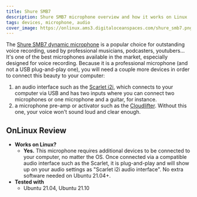 ```yaml
---
title: Shure SMB7
description: Shure SMB7 microphone overview and how it works on Linux
tags: devices, microphone, audio
cover_image: https://onlinux.ams3.digitaloceanspaces.com/shure_smb7.png
---
```


The [Shure SMB7 dynamic microphone](https://www.amazon.nl/gp/product/B0002E4Z8M) is a popular choice for outstanding voice recording, used by professional musicians, podcasters, youtubers... It's one of the best microphones available in the market, especially designed for voice recording. Because it is a professional microphone (and not a USB plug-and-play one), you will need a couple more devices in order to connect this beauty to your computer:
 
1. an audio interface such as the [Scarlet i2i](/devices/focusrite-scarlet-2i2), which connects to your computer via USB and has two inputs where you can connect two microphones or one microphone and a guitar, for instance.
2. a microphone pre-amp or activator such as the [Cloudlifter](/devices/cloudlifter-cl-1). Without this one, your voice won't sound loud and clear enough.

## OnLinux Review

- **Works on Linux?**
  - **Yes.** This microphone requires additional devices to be connected to your computer, no matter the OS. Once connected via a compatible audio interface such as the Scarlet, it is plug-and-play and will show up on your audio settings as "Scarlet i2i audio interface". No extra software needed on Ubuntu 21.04+.
- **Tested with**
  - Ubuntu 21.04, Ubuntu 21.10

